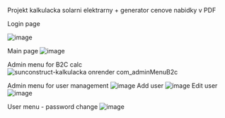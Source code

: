 Projekt kalkulacka solarni elektrarny + generator cenove nabidky v PDF

Login page

![image](https://github.com/user-attachments/assets/e5515c7e-ca73-49b5-800e-d0829ebc8d96)

Main page
![image](https://github.com/user-attachments/assets/2d278a4b-a2cf-49c0-922a-1afa97da32be)

Admin menu for B2C calc
![sunconstruct-kalkulacka onrender com_adminMenuB2c](https://github.com/user-attachments/assets/0a8b7a1b-89b0-4da5-b9d4-884bbc184a35)

Admin menu for user management
![image](https://github.com/user-attachments/assets/2608ef7a-4f1e-4604-a383-37f3de384bd0)
  Add user
![image](https://github.com/user-attachments/assets/96eeee79-f86e-42a2-af7f-5f2b71b358e6)
  Edit user
![image](https://github.com/user-attachments/assets/1d808f69-3e19-437b-b1ef-1a74ab89cd22)

User menu - password change
![image](https://github.com/user-attachments/assets/60d353ea-bf88-4ad2-9e67-8b1ce95e50e8)


